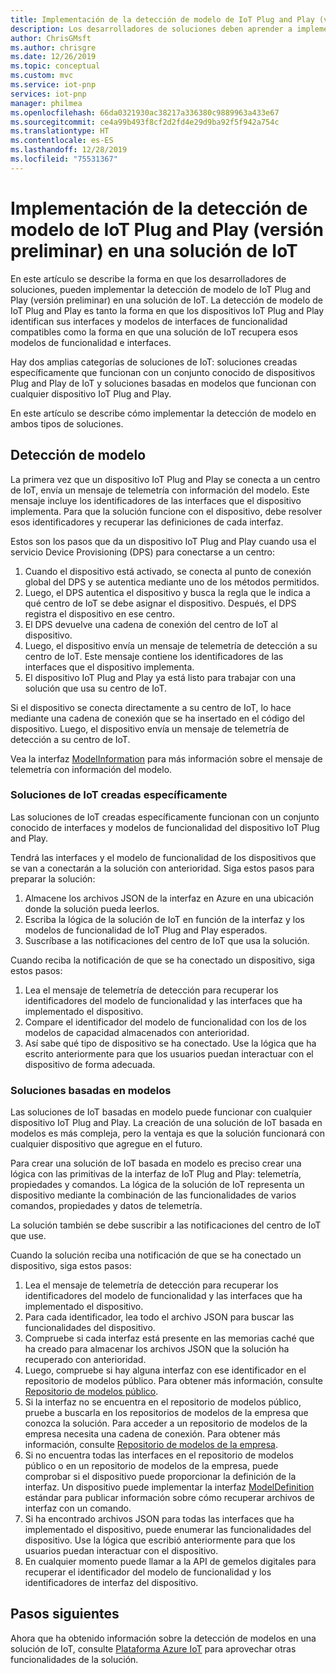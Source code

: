 ```yaml
---
title: Implementación de la detección de modelo de IoT Plug and Play (versión preliminar) | Microsoft Docs
description: Los desarrolladores de soluciones deben aprender a implementar la detección de modelo de IoT Plug and Play en las soluciones.
author: ChrisGMsft
ms.author: chrisgre
ms.date: 12/26/2019
ms.topic: conceptual
ms.custom: mvc
ms.service: iot-pnp
services: iot-pnp
manager: philmea
ms.openlocfilehash: 66da0321930ac38217a336380c9889963a433e67
ms.sourcegitcommit: ce4a99b493f8cf2d2fd4e29d9ba92f5f942a754c
ms.translationtype: HT
ms.contentlocale: es-ES
ms.lasthandoff: 12/28/2019
ms.locfileid: "75531367"
---
```

# <a name="implement-iot-plug-and-play-preview-model-discovery-in-an-iot-solution"></a>Implementación de la detección de modelo de IoT Plug and Play (versión preliminar) en una solución de IoT

En este artículo se describe la forma en que los desarrolladores de soluciones, pueden implementar la detección de modelo de IoT Plug and Play (versión preliminar) en una solución de IoT.  La detección de modelo de IoT Plug and Play es tanto la forma en que los dispositivos IoT Plug and Play identifican sus interfaces y modelos de interfaces de funcionalidad compatibles como la forma en que una solución de IoT recupera esos modelos de funcionalidad e interfaces.

Hay dos amplias categorías de soluciones de IoT: soluciones creadas específicamente que funcionan con un conjunto conocido de dispositivos Plug and Play de IoT y soluciones basadas en modelos que funcionan con cualquier dispositivo IoT Plug and Play.

En este artículo se describe cómo implementar la detección de modelo en ambos tipos de soluciones.

## <a name="model-discovery"></a>Detección de modelo

La primera vez que un dispositivo IoT Plug and Play se conecta a un centro de IoT, envía un mensaje de telemetría con información del modelo. Este mensaje incluye los identificadores de las interfaces que el dispositivo implementa. Para que la solución funcione con el dispositivo, debe resolver esos identificadores y recuperar las definiciones de cada interfaz.

Estos son los pasos que da un dispositivo IoT Plug and Play cuando usa el servicio Device Provisioning (DPS) para conectarse a un centro:

1. Cuando el dispositivo está activado, se conecta al punto de conexión global del DPS y se autentica mediante uno de los métodos permitidos.
1. Luego, el DPS autentica el dispositivo y busca la regla que le indica a qué centro de IoT se debe asignar el dispositivo. Después, el DPS registra el dispositivo en ese centro.
1. El DPS devuelve una cadena de conexión del centro de IoT al dispositivo.
1. Luego, el dispositivo envía un mensaje de telemetría de detección a su centro de IoT. Este mensaje contiene los identificadores de las interfaces que el dispositivo implementa.
1. El dispositivo IoT Plug and Play ya está listo para trabajar con una solución que usa su centro de IoT.

Si el dispositivo se conecta directamente a su centro de IoT, lo hace mediante una cadena de conexión que se ha insertado en el código del dispositivo. Luego, el dispositivo envía un mensaje de telemetría de detección a su centro de IoT.

Vea la interfaz [ModelInformation](concepts-common-interfaces.md) para más información sobre el mensaje de telemetría con información del modelo.

### <a name="purpose-built-iot-solutions"></a>Soluciones de IoT creadas específicamente

Las soluciones de IoT creadas específicamente funcionan con un conjunto conocido de interfaces y modelos de funcionalidad del dispositivo IoT Plug and Play.

Tendrá las interfaces y el modelo de funcionalidad de los dispositivos que se van a conectarán a la solución con anterioridad. Siga estos pasos para preparar la solución:

1. Almacene los archivos JSON de la interfaz en Azure en una ubicación donde la solución pueda leerlos.
1. Escriba la lógica de la solución de IoT en función de la interfaz y los modelos de funcionalidad de IoT Plug and Play esperados.
1. Suscríbase a las notificaciones del centro de IoT que usa la solución.

Cuando reciba la notificación de que se ha conectado un dispositivo, siga estos pasos:

1. Lea el mensaje de telemetría de detección para recuperar los identificadores del modelo de funcionalidad y las interfaces que ha implementado el dispositivo.
1. Compare el identificador del modelo de funcionalidad con los de los modelos de capacidad almacenados con anterioridad.
1. Así sabe qué tipo de dispositivo se ha conectado. Use la lógica que ha escrito anteriormente para que los usuarios puedan interactuar con el dispositivo de forma adecuada.

### <a name="model-driven-solutions"></a>Soluciones basadas en modelos

Las soluciones de IoT basadas en modelo puede funcionar con cualquier dispositivo IoT Plug and Play. La creación de una solución de IoT basada en modelos es más compleja, pero la ventaja es que la solución funcionará con cualquier dispositivo que agregue en el futuro.

Para crear una solución de IoT basada en modelo es preciso crear una lógica con las primitivas de la interfaz de IoT Plug and Play: telemetría, propiedades y comandos. La lógica de la solución de IoT representa un dispositivo mediante la combinación de las funcionalidades de varios comandos, propiedades y datos de telemetría.

La solución también se debe suscribir a las notificaciones del centro de IoT que use.

Cuando la solución reciba una notificación de que se ha conectado un dispositivo, siga estos pasos:

1. Lea el mensaje de telemetría de detección para recuperar los identificadores del modelo de funcionalidad y las interfaces que ha implementado el dispositivo.
1. Para cada identificador, lea todo el archivo JSON para buscar las funcionalidades del dispositivo.
1. Compruebe si cada interfaz está presente en las memorias caché que ha creado para almacenar los archivos JSON que la solución ha recuperado con anterioridad.
1. Luego, compruebe si hay alguna interfaz con ese identificador en el repositorio de modelos público. Para obtener más información, consulte [Repositorio de modelos público](howto-manage-models.md).
1. Si la interfaz no se encuentra en el repositorio de modelos público, pruebe a buscarla en los repositorios de modelos de la empresa que conozca la solución. Para acceder a un repositorio de modelos de la empresa necesita una cadena de conexión. Para obtener más información, consulte [Repositorio de modelos de la empresa](howto-manage-models.md).
1. Si no encuentra todas las interfaces en el repositorio de modelos público o en un repositorio de modelos de la empresa, puede comprobar si el dispositivo puede proporcionar la definición de la interfaz. Un dispositivo puede implementar la interfaz [ModelDefinition](concepts-common-interfaces.md) estándar para publicar información sobre cómo recuperar archivos de interfaz con un comando.
1. Si ha encontrado archivos JSON para todas las interfaces que ha implementado el dispositivo, puede enumerar las funcionalidades del dispositivo. Use la lógica que escribió anteriormente para que los usuarios puedan interactuar con el dispositivo.
1. En cualquier momento puede llamar a la API de gemelos digitales para recuperar el identificador del modelo de funcionalidad y los identificadores de interfaz del dispositivo.

## <a name="next-steps"></a>Pasos siguientes

Ahora que ha obtenido información sobre la detección de modelos en una solución de IoT, consulte [Plataforma Azure IoT](overview-iot-plug-and-play.md) para aprovechar otras funcionalidades de la solución.
